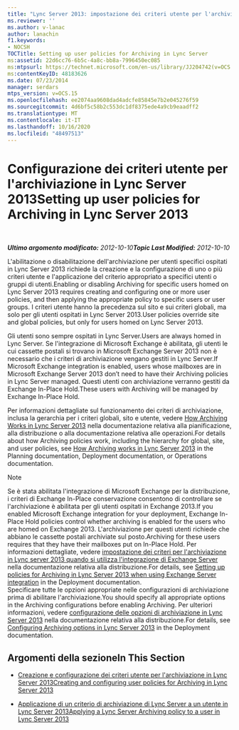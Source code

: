 ```yaml
---
title: "Lync Server 2013: impostazione dei criteri utente per l'archiviazione in Lync Server"
ms.reviewer: ''
ms.author: v-lanac
author: lanachin
f1.keywords:
- NOCSH
TOCTitle: Setting up user policies for Archiving in Lync Server
ms:assetid: 22d6cc76-6b5c-4a8c-bb8a-7996450ec085
ms:mtpsurl: https://technet.microsoft.com/en-us/library/JJ204742(v=OCS.15)
ms:contentKeyID: 48183626
ms.date: 07/23/2014
manager: serdars
mtps_version: v=OCS.15
ms.openlocfilehash: ee2074aa9608dad4adcfe85845e7b2e045276f59
ms.sourcegitcommit: 4d6bf5c58b2c553dc1df8375ede4a9cb9eaadff2
ms.translationtype: MT
ms.contentlocale: it-IT
ms.lasthandoff: 10/16/2020
ms.locfileid: "48497513"
---
```

# <a name="setting-up-user-policies-for-archiving-in-lync-server-2013"></a><span data-ttu-id="4eea6-102">Configurazione dei criteri utente per l'archiviazione in Lync Server 2013</span><span class="sxs-lookup"><span data-stu-id="4eea6-102">Setting up user policies for Archiving in Lync Server 2013</span></span>

<div data-xmlns="http://www.w3.org/1999/xhtml">

<div class="topic" data-xmlns="http://www.w3.org/1999/xhtml" data-msxsl="urn:schemas-microsoft-com:xslt" data-cs="https://msdn.microsoft.com/">

<div data-asp="https://msdn2.microsoft.com/asp">



</div>

<div id="mainSection">

<div id="mainBody">

<span> </span>

<span data-ttu-id="4eea6-103">_**Ultimo argomento modificato:** 2012-10-10_</span><span class="sxs-lookup"><span data-stu-id="4eea6-103">_**Topic Last Modified:** 2012-10-10_</span></span>

<span data-ttu-id="4eea6-104">L'abilitazione o disabilitazione dell'archiviazione per utenti specifici ospitati in Lync Server 2013 richiede la creazione e la configurazione di uno o più criteri utente e l'applicazione del criterio appropriato a specifici utenti o gruppi di utenti.</span><span class="sxs-lookup"><span data-stu-id="4eea6-104">Enabling or disabling Archiving for specific users homed on Lync Server 2013 requires creating and configuring one or more user policies, and then applying the appropriate policy to specific users or user groups.</span></span> <span data-ttu-id="4eea6-105">I criteri utente hanno la precedenza sul sito e sui criteri globali, ma solo per gli utenti ospitati in Lync Server 2013.</span><span class="sxs-lookup"><span data-stu-id="4eea6-105">User policies override site and global policies, but only for users homed on Lync Server 2013.</span></span>

<span data-ttu-id="4eea6-106">Gli utenti sono sempre ospitati in Lync Server.</span><span class="sxs-lookup"><span data-stu-id="4eea6-106">Users are always homed in Lync Server.</span></span> <span data-ttu-id="4eea6-107">Se l'integrazione di Microsoft Exchange è abilitata, gli utenti le cui cassette postali si trovano in Microsoft Exchange Server 2013 non è necessario che i criteri di archiviazione vengano gestiti in Lync Server.</span><span class="sxs-lookup"><span data-stu-id="4eea6-107">If Microsoft Exchange integration is enabled, users whose mailboxes are in Microsoft Exchange Server 2013 don’t need to have their Archiving policies in Lync Server managed.</span></span> <span data-ttu-id="4eea6-108">Questi utenti con archiviazione verranno gestiti da Exchange In-Place Hold.</span><span class="sxs-lookup"><span data-stu-id="4eea6-108">These users with Archiving will be managed by Exchange In-Place Hold.</span></span>

<span data-ttu-id="4eea6-109">Per informazioni dettagliate sul funzionamento dei criteri di archiviazione, inclusa la gerarchia per i criteri globali, sito e utente, vedere [How Archiving Works in Lync Server 2013](lync-server-2013-how-archiving-works.md) nella documentazione relativa alla pianificazione, alla distribuzione o alla documentazione relativa alle operazioni.</span><span class="sxs-lookup"><span data-stu-id="4eea6-109">For details about how Archiving policies work, including the hierarchy for global, site, and user policies, see [How Archiving works in Lync Server 2013](lync-server-2013-how-archiving-works.md) in the Planning documentation, Deployment documentation, or Operations documentation.</span></span>

<div>


> [!NOTE]  
> <span data-ttu-id="4eea6-110">Se è stata abilitata l'integrazione di Microsoft Exchange per la distribuzione, i criteri di Exchange In-Place conservazione consentono di controllare se l'archiviazione è abilitata per gli utenti ospitati in Exchange 2013.</span><span class="sxs-lookup"><span data-stu-id="4eea6-110">If you enabled Microsoft Exchange integration for your deployment, Exchange In-Place Hold policies control whether archiving is enabled for the users who are homed on Exchange 2013.</span></span> <span data-ttu-id="4eea6-111">L'archiviazione per questi utenti richiede che abbiano le cassette postali archiviate sul posto.</span><span class="sxs-lookup"><span data-stu-id="4eea6-111">Archiving for these users requires that they have their mailboxes put on In-Place Hold.</span></span> <span data-ttu-id="4eea6-112">Per informazioni dettagliate, vedere <A href="lync-server-2013-setting-up-policies-for-archiving-when-using-exchange-server-integration.md">impostazione dei criteri per l'archiviazione in Lync server 2013 quando si utilizza l'integrazione di Exchange Server</A> nella documentazione relativa alla distribuzione.</span><span class="sxs-lookup"><span data-stu-id="4eea6-112">For details, see <A href="lync-server-2013-setting-up-policies-for-archiving-when-using-exchange-server-integration.md">Setting up policies for Archiving in Lync Server 2013 when using Exchange Server integration</A> in the Deployment documentation.</span></span><BR><span data-ttu-id="4eea6-113">Specificare tutte le opzioni appropriate nelle configurazioni di archiviazione prima di abilitare l'archiviazione.</span><span class="sxs-lookup"><span data-stu-id="4eea6-113">You should specify all appropriate options in the Archiving configurations before enabling Archiving.</span></span> <span data-ttu-id="4eea6-114">Per ulteriori informazioni, vedere <A href="lync-server-2013-configuring-archiving-options.md">configurazione delle opzioni di archiviazione in Lync Server 2013</A> nella documentazione relativa alla distribuzione.</span><span class="sxs-lookup"><span data-stu-id="4eea6-114">For details, see <A href="lync-server-2013-configuring-archiving-options.md">Configuring Archiving options in Lync Server 2013</A> in the Deployment documentation.</span></span>



</div>

<div>

## <a name="in-this-section"></a><span data-ttu-id="4eea6-115">Argomenti della sezione</span><span class="sxs-lookup"><span data-stu-id="4eea6-115">In This Section</span></span>

  - [<span data-ttu-id="4eea6-116">Creazione e configurazione dei criteri utente per l'archiviazione in Lync Server 2013</span><span class="sxs-lookup"><span data-stu-id="4eea6-116">Creating and configuring user policies for Archiving in Lync Server 2013</span></span>](lync-server-2013-creating-and-configuring-user-policies-for-archiving-in-lync-server.md)

  - [<span data-ttu-id="4eea6-117">Applicazione di un criterio di archiviazione di Lync Server a un utente in Lync Server 2013</span><span class="sxs-lookup"><span data-stu-id="4eea6-117">Applying a Lync Server Archiving policy to a user in Lync Server 2013</span></span>](lync-server-2013-applying-a-lync-server-archiving-policy-to-a-user.md)

</div>

</div>

<span> </span>

</div>

</div>

</div>


